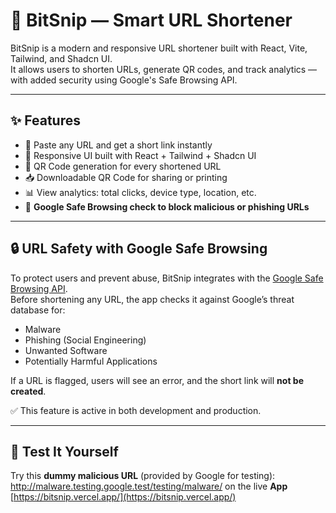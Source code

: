 # 🔗 BitSnip — Smart URL Shortener

BitSnip is a modern and responsive URL shortener built with React, Vite, Tailwind, and Shadcn UI.  
It allows users to shorten URLs, generate QR codes, and track analytics — with added security using Google's Safe Browsing API.

---

## ✨ Features

- 🔗 Paste any URL and get a short link instantly  
- 📱 Responsive UI built with React + Tailwind + Shadcn UI  
- 📸 QR Code generation for every shortened URL  
- 📥 Downloadable QR Code for sharing or printing  
- 📊 View analytics: total clicks, device type, location, etc.  
- 🚨 **Google Safe Browsing check to block malicious or phishing URLs**

---

## 🔒 URL Safety with Google Safe Browsing

To protect users and prevent abuse, BitSnip integrates with the [Google Safe Browsing API](https://developers.google.com/safe-browsing).  
Before shortening any URL, the app checks it against Google’s threat database for:

- Malware  
- Phishing (Social Engineering)  
- Unwanted Software  
- Potentially Harmful Applications  

If a URL is flagged, users will see an error, and the short link will **not be created**.

✅ This feature is active in both development and production.

---

## 🧪 Test It Yourself

Try this **dummy malicious URL** (provided by Google for testing): http://malware.testing.google.test/testing/malware/ on the live **App** [https://bitsnip.vercel.app/](https://bitsnip.vercel.app/)


